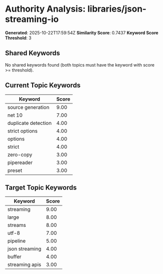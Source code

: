 # Authority Analysis: libraries/json-streaming-io

**Generated**: 2025-10-22T17:59:54Z
**Similarity Score**: 0.7437
**Keyword Score Threshold**: 3

## Shared Keywords

No shared keywords found (both topics must have the keyword with score >= threshold).

## Current Topic Keywords

| Keyword | Score |
|---------|-------|
| source generation | 9.00 |
| net 10 | 7.00 |
| duplicate detection | 4.00 |
| strict options | 4.00 |
| options | 4.00 |
| strict | 4.00 |
| zero-copy | 3.00 |
| pipereader | 3.00 |
| preset | 3.00 |

## Target Topic Keywords

| Keyword | Score |
|---------|-------|
| streaming | 9.00 |
| large | 8.00 |
| streams | 8.00 |
| utf-8 | 7.00 |
| pipeline | 5.00 |
| json streaming | 4.00 |
| buffer | 4.00 |
| streaming apis | 3.00 |

